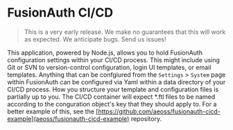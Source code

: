 
# FusionAuth CI/CD

> This is a very early release. We make no guarantees that this will work as expected. We anticipate bugs. Send us issues!

This application, powered by Node.js, allows you to hold FusionAuth configuration settings within your CI/CD process. This might include using Git or SVN to version-control configuration, login UI templates, or email templates. Anything that can be confgiured from the `Settings` > `System` page within FusionAuth can be configured via Yaml within a data directory of your CI/CD process. How you structure your template and configuration files is partially up to you. The CI/CD container will expect *.ftl files to be named according to the conguration object's key that they should apply to. For a better example of this, see the [https://github.com/aeoss/fusionauth-cicd-example](aeoss/fusionauth-cicd-example) repository.